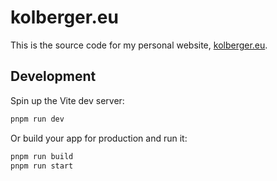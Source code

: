 # kolberger.eu

This is the source code for my personal website,
[kolberger.eu](https://kolberger.eu).

## Development

Spin up the Vite dev server:

```bash
pnpm run dev
```

Or build your app for production and run it:

```bash
pnpm run build
pnpm run start
```

[remix-vite-docs]: https://remix.run/docs/en/main/future/vite
